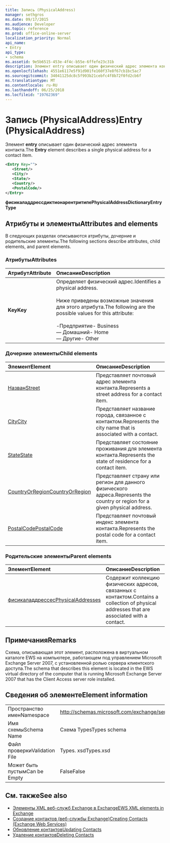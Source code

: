 ```yaml
---
title: Запись (PhysicalAddress)
manager: sethgros
ms.date: 09/17/2015
ms.audience: Developer
ms.topic: reference
ms.prod: office-online-server
localization_priority: Normal
api_name:
- Entry
api_type:
- schema
ms.assetid: 9e5b6515-453e-4f4c-b55e-6ffefe23c31b
description: Элемент entry описывает один физический адрес элемента контакта.
ms.openlocfilehash: 4551e6117e5f91d901fe160f37e8f67cb1bc5ac7
ms.sourcegitcommit: 34041125dc8c5f993b21cebfc4f8b72f0fd2cb6f
ms.translationtype: MT
ms.contentlocale: ru-RU
ms.lasthandoff: 06/25/2018
ms.locfileid: "19762369"
---
```

# <a name="entry-physicaladdress"></a><span data-ttu-id="ee006-103">Запись (PhysicalAddress)</span><span class="sxs-lookup"><span data-stu-id="ee006-103">Entry (PhysicalAddress)</span></span>

<span data-ttu-id="ee006-104">Элемент **entry** описывает один физический адрес элемента контакта.</span><span class="sxs-lookup"><span data-stu-id="ee006-104">The **Entry** element describes a single physical address for a contact item.</span></span> 
  
```xml
<Entry Key="">
   <Street/>
   <City/>
   <State/>
   <Country/>
   <PostalCode/>
</Entry>
```

 <span data-ttu-id="ee006-105">**фисикаладдрессдиктионарентритипе**</span><span class="sxs-lookup"><span data-stu-id="ee006-105">**PhysicalAddressDictionaryEntryType**</span></span>
## <a name="attributes-and-elements"></a><span data-ttu-id="ee006-106">Атрибуты и элементы</span><span class="sxs-lookup"><span data-stu-id="ee006-106">Attributes and elements</span></span>

<span data-ttu-id="ee006-107">В следующих разделах описываются атрибуты, дочерние и родительские элементы.</span><span class="sxs-lookup"><span data-stu-id="ee006-107">The following sections describe attributes, child elements, and parent elements.</span></span>
  
### <a name="attributes"></a><span data-ttu-id="ee006-108">Атрибуты</span><span class="sxs-lookup"><span data-stu-id="ee006-108">Attributes</span></span>

|<span data-ttu-id="ee006-109">**Атрибут**</span><span class="sxs-lookup"><span data-stu-id="ee006-109">**Attribute**</span></span>|<span data-ttu-id="ee006-110">**Описание**</span><span class="sxs-lookup"><span data-stu-id="ee006-110">**Description**</span></span>|
|:-----|:-----|
|<span data-ttu-id="ee006-111">**Key**</span><span class="sxs-lookup"><span data-stu-id="ee006-111">**Key**</span></span> <br/> | <span data-ttu-id="ee006-112">Определяет физический адрес.</span><span class="sxs-lookup"><span data-stu-id="ee006-112">Identifies a physical address.</span></span><br/><br/> <span data-ttu-id="ee006-113">Ниже приведены возможные значения для этого атрибута.</span><span class="sxs-lookup"><span data-stu-id="ee006-113">The following are the possible values for this attribute:</span></span><br/>  <br/><span data-ttu-id="ee006-114">-Предприятие</span><span class="sxs-lookup"><span data-stu-id="ee006-114">-  Business</span></span>  <br/><span data-ttu-id="ee006-115">— Домашний</span><span class="sxs-lookup"><span data-stu-id="ee006-115">-  Home</span></span>  <br/><span data-ttu-id="ee006-116">— Другие</span><span class="sxs-lookup"><span data-stu-id="ee006-116">-  Other</span></span>  <br/> |
   
### <a name="child-elements"></a><span data-ttu-id="ee006-117">Дочерние элементы</span><span class="sxs-lookup"><span data-stu-id="ee006-117">Child elements</span></span>

|<span data-ttu-id="ee006-118">**Элемент**</span><span class="sxs-lookup"><span data-stu-id="ee006-118">**Element**</span></span>|<span data-ttu-id="ee006-119">**Описание**</span><span class="sxs-lookup"><span data-stu-id="ee006-119">**Description**</span></span>|
|:-----|:-----|
|[<span data-ttu-id="ee006-120">Назван</span><span class="sxs-lookup"><span data-stu-id="ee006-120">Street</span></span>](street.md) <br/> |<span data-ttu-id="ee006-121">Представляет почтовый адрес элемента контакта.</span><span class="sxs-lookup"><span data-stu-id="ee006-121">Represents a street address for a contact item.</span></span>  <br/> |
|[<span data-ttu-id="ee006-122">City</span><span class="sxs-lookup"><span data-stu-id="ee006-122">City</span></span>](city.md) <br/> |<span data-ttu-id="ee006-123">Представляет название города, связанное с контактом.</span><span class="sxs-lookup"><span data-stu-id="ee006-123">Represents the city name that is associated with a contact.</span></span>  <br/> |
|[<span data-ttu-id="ee006-124">State</span><span class="sxs-lookup"><span data-stu-id="ee006-124">State</span></span>](state-ex15websvcsotherref.md) <br/> |<span data-ttu-id="ee006-125">Представляет состояние проживания для элемента контакта.</span><span class="sxs-lookup"><span data-stu-id="ee006-125">Represents the state of residence for a contact item.</span></span>  <br/> |
|[<span data-ttu-id="ee006-126">CountryOrRegion</span><span class="sxs-lookup"><span data-stu-id="ee006-126">CountryOrRegion</span></span>](countryorregion.md) <br/> |<span data-ttu-id="ee006-127">Представляет страну или регион для данного физического адреса.</span><span class="sxs-lookup"><span data-stu-id="ee006-127">Represents the country or region for a given physical address.</span></span>  <br/> |
|[<span data-ttu-id="ee006-128">PostalCode</span><span class="sxs-lookup"><span data-stu-id="ee006-128">PostalCode</span></span>](postalcode.md) <br/> |<span data-ttu-id="ee006-129">Представляет почтовый индекс элемента контакта.</span><span class="sxs-lookup"><span data-stu-id="ee006-129">Represents the postal code for a contact item.</span></span>  <br/> |
   
### <a name="parent-elements"></a><span data-ttu-id="ee006-130">Родительские элементы</span><span class="sxs-lookup"><span data-stu-id="ee006-130">Parent elements</span></span>

|<span data-ttu-id="ee006-131">**Элемент**</span><span class="sxs-lookup"><span data-stu-id="ee006-131">**Element**</span></span>|<span data-ttu-id="ee006-132">**Описание**</span><span class="sxs-lookup"><span data-stu-id="ee006-132">**Description**</span></span>|
|:-----|:-----|
|[<span data-ttu-id="ee006-133">фисикаладдрессес</span><span class="sxs-lookup"><span data-stu-id="ee006-133">PhysicalAddresses</span></span>](physicaladdresses.md) <br/> |<span data-ttu-id="ee006-134">Содержит коллекцию физических адресов, связанных с контактом.</span><span class="sxs-lookup"><span data-stu-id="ee006-134">Contains a collection of physical addresses that are associated with a contact.</span></span>  <br/> |
   
## <a name="remarks"></a><span data-ttu-id="ee006-135">Примечания</span><span class="sxs-lookup"><span data-stu-id="ee006-135">Remarks</span></span>

<span data-ttu-id="ee006-136">Схема, описывающая этот элемент, расположена в виртуальном каталоге EWS на компьютере, работающем под управлением Microsoft Exchange Server 2007, с установленной ролью сервера клиентского доступа.</span><span class="sxs-lookup"><span data-stu-id="ee006-136">The schema that describes this element is located in the EWS virtual directory of the computer that is running Microsoft Exchange Server 2007 that has the Client Access server role installed.</span></span>
  
## <a name="element-information"></a><span data-ttu-id="ee006-137">Сведения об элементе</span><span class="sxs-lookup"><span data-stu-id="ee006-137">Element information</span></span>

|||
|:-----|:-----|
|<span data-ttu-id="ee006-138">Пространство имен</span><span class="sxs-lookup"><span data-stu-id="ee006-138">Namespace</span></span>  <br/> |http://schemas.microsoft.com/exchange/services/2006/types  <br/> |
|<span data-ttu-id="ee006-139">Имя схемы</span><span class="sxs-lookup"><span data-stu-id="ee006-139">Schema Name</span></span>  <br/> |<span data-ttu-id="ee006-140">Схема Types</span><span class="sxs-lookup"><span data-stu-id="ee006-140">Types schema</span></span>  <br/> |
|<span data-ttu-id="ee006-141">Файл проверки</span><span class="sxs-lookup"><span data-stu-id="ee006-141">Validation File</span></span>  <br/> |<span data-ttu-id="ee006-142">Types. xsd</span><span class="sxs-lookup"><span data-stu-id="ee006-142">Types.xsd</span></span>  <br/> |
|<span data-ttu-id="ee006-143">Может быть пустым</span><span class="sxs-lookup"><span data-stu-id="ee006-143">Can be Empty</span></span>  <br/> |<span data-ttu-id="ee006-144">False</span><span class="sxs-lookup"><span data-stu-id="ee006-144">False</span></span>  <br/> |
   
## <a name="see-also"></a><span data-ttu-id="ee006-145">См. также</span><span class="sxs-lookup"><span data-stu-id="ee006-145">See also</span></span>

- [<span data-ttu-id="ee006-146">Элементы XML веб-служб Exchange в Exchange</span><span class="sxs-lookup"><span data-stu-id="ee006-146">EWS XML elements in Exchange</span></span>](ews-xml-elements-in-exchange.md)
- [<span data-ttu-id="ee006-147">Создание контактов (веб-службы Exchange)</span><span class="sxs-lookup"><span data-stu-id="ee006-147">Creating Contacts (Exchange Web Services)</span></span>](http://msdn.microsoft.com/library/4845917e-70d1-481c-bbd7-011ec6571789%28Office.15%29.aspx)  
- [<span data-ttu-id="ee006-148">Обновление контактов</span><span class="sxs-lookup"><span data-stu-id="ee006-148">Updating Contacts</span></span>](http://msdn.microsoft.com/library/9a865953-b94a-4229-b632-2dee433314be%28Office.15%29.aspx)  
- [<span data-ttu-id="ee006-149">Удаление контактов</span><span class="sxs-lookup"><span data-stu-id="ee006-149">Deleting Contacts</span></span>](http://msdn.microsoft.com/library/fcc3dc84-cd3e-455e-a1a7-ae6921c9b588%28Office.15%29.aspx)

